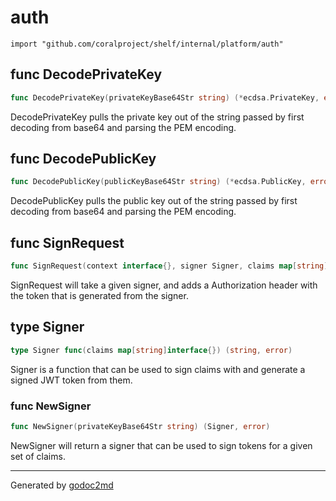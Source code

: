 
# auth
    import "github.com/coralproject/shelf/internal/platform/auth"






## func DecodePrivateKey
``` go
func DecodePrivateKey(privateKeyBase64Str string) (*ecdsa.PrivateKey, error)
```
DecodePrivateKey pulls the private key out of the string passed by first
decoding from base64 and parsing the PEM encoding.


## func DecodePublicKey
``` go
func DecodePublicKey(publicKeyBase64Str string) (*ecdsa.PublicKey, error)
```
DecodePublicKey pulls the public key out of the string passed by first
decoding from base64 and parsing the PEM encoding.


## func SignRequest
``` go
func SignRequest(context interface{}, signer Signer, claims map[string]interface{}, r *http.Request) error
```
SignRequest will take a given signer, and adds a Authorization header
with the token that is generated from the signer.



## type Signer
``` go
type Signer func(claims map[string]interface{}) (string, error)
```
Signer is a function that can be used to sign claims with and generate a
signed JWT token from them.









### func NewSigner
``` go
func NewSigner(privateKeyBase64Str string) (Signer, error)
```
NewSigner will return a signer that can be used to sign tokens for a given
set of claims.










- - -
Generated by [godoc2md](http://godoc.org/github.com/davecheney/godoc2md)